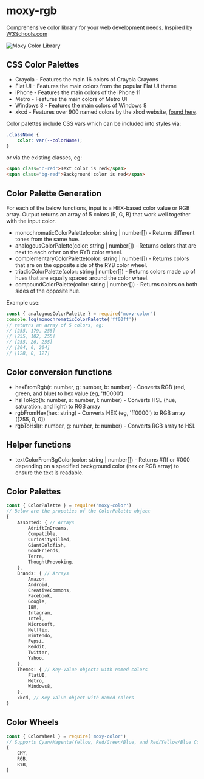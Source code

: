 # moxy-rgb

Comprehensive color library for your web development needs. Inspired by [W3Schools.com](https://www.w3schools.com/)

![Moxy Color Library](https://i.imgur.com/8hc8nQk.jpg)

## CSS Color Palettes

-   Crayola - Features the main 16 colors of Crayola Crayons
-   Flat UI - Features the main colors from the popular Flat UI theme
-   iPhone - Features the main colors of the iPhone 11
-   Metro - Features the main colors of Metro UI
-   Windows 8 - Features the main colors of Windows 8
-   xkcd - Features over 900 named colors by the xkcd website, [found here](https://xkcd.com/color/rgb/).

Color palettes include CSS vars which can be included into styles via:

```css
.className {
	color: var(--colorName);
}
```

or via the existing classes, eg:

```html
<span class="c-red">Text color is red</span>
<span class="bg-red">Background color is red</span>
```

## Color Palette Generation

For each of the below functions, input is a HEX-based color value or RGB array. Output returns an array of 5 colors (R, G, B) that work well together with the input color.

-   monochromaticColorPalette(color: string | number[]) - Returns different tones from the same hue.
-   analogousColorPalette(color: string | number[]) - Returns colors that are next to each other on the RYB color wheel.
-   complementaryColorPalette(color: string | number[]) - Returns colors that are on the opposite side of the RYB color wheel.
-   triadicColorPalette(color: string | number[]) - Returns colors made up of hues that are equally spaced around the color wheel.
-   compoundColorPalette(color: string | number[]) - Returns colors on both sides of the opposite hue.

Example use:

```typescript
const { analogousColorPalette } = require('moxy-color')
console.log(monochromaticColorPalette('ff00ff'))
// returns an array of 5 colors, eg:
// [255, 179, 255]
// [255, 102, 255]
// [255, 26, 255]
// [204, 0, 204]
// [128, 0, 127]
```

## Color conversion functions

-   hexFromRgb(r: number, g: number, b: number) - Converts RGB (red, green, and blue) to hex value (eg, 'ff0000')
-   hslToRgb(h: number, s: number, l: number) - Converts HSL (hue, saturation, and light) to RGB array
-   rgbFromHex(hex: string) - Converts HEX (eg, 'ff0000') to RGB array ([255, 0, 0])
-   rgbToHsl(r: number, g: number, b: number) - Converts RGB array to HSL

## Helper functions

-   textColorFromBgColor(color: string | number[]) - Returns #fff or #000 depending on a specified background color (hex or RGB array) to ensure the text is readable.

## Color Palettes

```typescript
const { ColorPalette } = require('moxy-color')
// Below are the propeties of the ColorPalette object
{
	Assorted: { // Arrays
		AdriftInDreams,
		Compatible,
		CuriosityKilled,
		GiantGoldfish,
		GoodFriends,
		Terra,
		ThoughtProvoking,
	},
	Brands: { // Arrays
		Amazon,
		Android,
		CreativeCommons,
		Facebook,
		Google,
		IBM,
		Intagram,
		Intel,
		Microsoft,
		Netflix,
		Nintendo,
		Pepsi,
		Reddit,
		Twitter,
		Yahoo,
	},
	Themes: { // Key-Value objects with named colors
		FlatUI,
		Metro,
		Windows8,
	},
	xkcd, // Key-Value object with named colors
}
```

## Color Wheels

```typescript
const { ColorWheel } = require('moxy-color')
// Supports Cyan/Magenta/Yellow, Red/Green/Blue, and Red/Yellow/Blue Color Palettes
{
	CMY,
	RGB,
	RYB,
}
```
